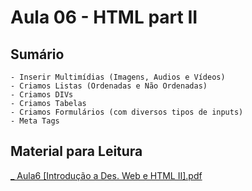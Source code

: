 # Aula 06 - HTML part II

## Sumário 
    - Inserir Multimídias (Imagens, Audios e Vídeos)
    - Criamos Listas (Ordenadas e Não Ordenadas)
    - Criamos DIVs
    - Criamos Tabelas 
    - Criamos Formulários (com diversos tipos de inputs)
    - Meta Tags
   
## Material para Leitura   

  [_ Aula6 [Introdução a Des. Web e HTML II].pdf](https://github.com/franciscodouglas/aula06-fateczl-dw/files/13325865/_.Aula6.Introducao.a.Des.Web.e.HTML.II.3.pdf)
